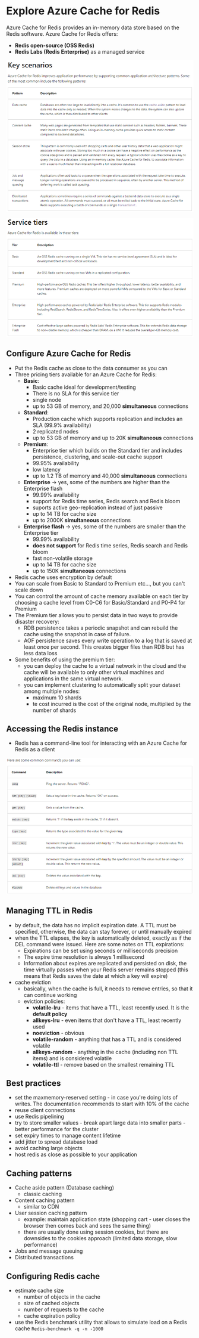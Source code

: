 # Explore Azure Cache for Redis
Azure Cache for Redis provides an in-memory data store based on the Redis software.
Azure Cache for Redis offers:
- **Redis open-source (OSS Redis)** 
- **Redis Labs (Redis Enterprise)** as a managed service

![img.png](img.png)

![img_1.png](img_1.png)

## Configure Azure Cache for Redis
- Put the Redis cache as close to the data consumer as you can
- Three pricing tiers available for an Azure Cache for Redis:
  - **Basic**: 
    - Basic cache ideal for development/testing
    - There is no SLA for this service tier
    - single node
    - up to 53 GB of memory, and 20,000 **simultaneous** connections
  - **Standard**: 
    - Production cache which supports replication and includes an SLA (99.9% availability)
    - 2 replicated nodes
    - up to 53 GB of memory and up to 20K **simultaneous** connections
  - **Premium**: 
    - Enterprise tier which builds on the Standard tier and includes persistence, clustering, and scale-out 
      cache support
    - 99.95% availability
    - low latency
    - up to 1.2 TB of memory and 40,000 **simultaneous** connections
  - **Enterprise** -> yes, some of the numbers are higher than the Enterprise flash
    - 99.99% availability
    - support for Redis time series, Redis search and Redis bloom
    - suports active geo-replication instead of just passive
    - up to 14 TB for cache size
    - up to 2000K **simultaneous** connections
  - **Enterprise flash** -> yes, some of the numbers are smaller than the Enterprise tier
    - 99.99% availability
    - **does not support** for Redis time series, Redis search and Redis bloom
    - fast non-volatile storage
    - up to 14 TB for cache size
    - up to 150K **simultaneous** connections
- Redis cache uses encryption by default
- You can scale from Basic to Standard to Premium etc..., but you can't scale down
- You can control the amount of cache memory available on each tier by choosing a cache level 
  from C0-C6 for Basic/Standard and P0-P4 for Premium
- The Premium tier allows you to persist data in two ways to provide disaster recovery:
  - RDB persistence takes a periodic snapshot and can rebuild the cache using the snapshot in case of failure.
  - AOF persistence saves every write operation to a log that is saved at least once per second. This creates bigger files
    than RDB but has less data loss
- Some benefits of using the premium tier:
  - you can deploy the cache to a virtual network in the cloud and the cache will be available to only other virtual machines
    and applications in the same virtual network.
  - you can implement clustering to automatically split your dataset among multiple nodes:
    - maximum 10 shards
    - te cost incurred is the cost of the original node, multiplied by the number of shards

## Accessing the Redis instance
- Redis has a command-line tool for interacting with an Azure Cache for Redis as a client

![img_2.png](img_2.png)

## Managing TTL in Redis
- by default, the data has no implicit expiration date. A TTL must be specified, otherwise, the data can stay forever,
  or until manually expired
- when the TTL elapses, the key is automatically deleted, exactly as if the DEL command were issued. Here are some notes
  on TTL expirations:
  - Expirations can be set using seconds or milliseconds precision
  - The expire time resolution is always 1 millisecond
  - Information about expires are replicated and persisted on disk, the time virtually passes when your Redis server 
    remains stopped (this means that Redis saves the date at which a key will expire)
- cache eviction 
  - basically, when the cache is full, it needs to remove entries, so that it can continue working
  - eviction policies:
    - **volatile-lru** - items that have a TTL, least recently used. It is the **default policy**
    - **allkeys-lru** - even items that don't have a TTL, least recently used
    - **noeviction** - obvious
    - **volatile-random** - anything that has a TTL and is considered volatile
    - **allkeys-random** - anything in the cache (including non TTL items) and is considered volatile
    - **volatile-ttl** - remove based on the smallest remaining TTL

## Best practices
- set the maxmemory-reserved setting - in case you're doing lots of writes. The documentation recommends to start with 10% of the cache
- reuse client connections
- use Redis pipelining
- try to store smaller values - break apart large data into smaller parts - better performance for the cluster
- set expiry times to manage content lifetime
- add jitter to spread database load
- avoid caching large objects
- host redis as close as possible to your application

## Caching patterns
- Cache aside pattern (Database caching)
  - classic caching
- Content caching pattern
  - similar to CDN
- User session caching pattern
  - example: maintain application state (shopping cart - user closes the browser then comes back and sees the same thing)
  - there are usually done using session cookies, but there are downsides to the cookies approach (limited data storage, slow performance)
- Jobs and message queuing
- Distributed transactions

## Configuring Redis cache
- estimate cache size
  - number of objects in the cache
  - size of cached objects
  - number of requests to the cache
  - cache expiration policy
- use the Redis benchmark utility that allows to simulate load on a Redis cache `Redis-benchmark -q -n -1000`